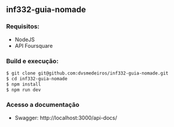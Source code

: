 ## inf332-guia-nomade

### Requisitos:
- NodeJS
- API Foursquare

### Build e execução: 
```bash
$ git clone git@github.com:dvsmedeiros/inf332-guia-nomade.git
$ cd inf332-guia-nomade
$ npm install 
$ npm run dev
```

### Acesso a documentação

- Swagger: http://localhost:3000/api-docs/
